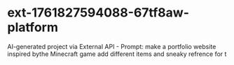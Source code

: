 # ext-1761827594088-67tf8aw-platform
AI-generated project via External API - Prompt: make a portfolio website inspired bythe Minecraft game add different items and sneaky refrence for t

